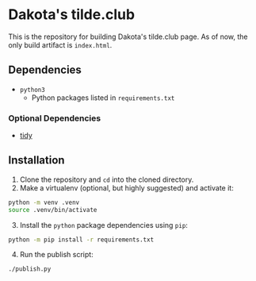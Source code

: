 <!-- markdownlint-disable MD029 -->

# Dakota's tilde.club

This is the repository for building Dakota's tilde.club page. As of now, the
only build artifact is `index.html`.

## Dependencies

- `python3`
  - Python packages listed in `requirements.txt`

### Optional Dependencies

- [tidy](https://github.com/htacg/tidy-html5/blob/next/README/BUILD.md)

## Installation

1. Clone the repository and `cd` into the cloned directory.
2. Make a virtualenv (optional, but highly suggested) and activate it:

```bash
python -m venv .venv
source .venv/bin/activate
```

3. Install the `python` package dependencies using `pip`:

```bash
python -m pip install -r requirements.txt
```

4. Run the publish script:

```bash
./publish.py
```

